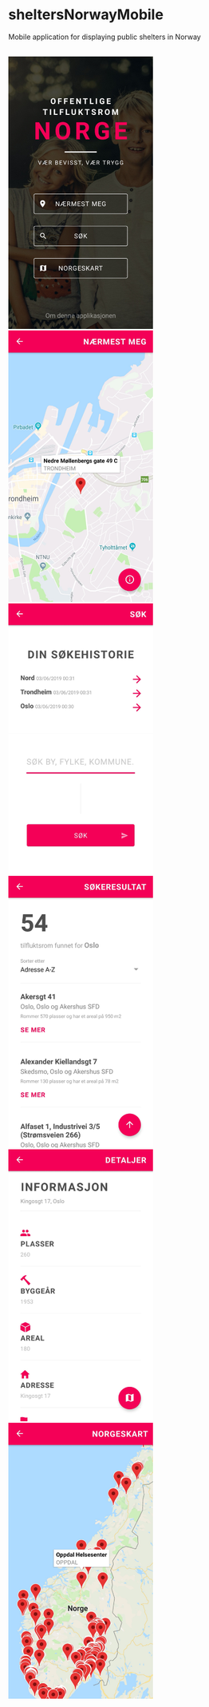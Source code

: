 # sheltersNorwayMobile

Mobile application for displaying public shelters in Norway
<br>
<br>
<p float="left">
  <img src="https://github.com/sanderhelleso/sheltersNorwayMobile/blob/master/github/6.jpg
" alt="app gif" width=290>
  <img src="https://github.com/sanderhelleso/sheltersNorwayMobile/blob/master/github/5.jpg
" alt="app gif" width=290>
  <img src="https://github.com/sanderhelleso/sheltersNorwayMobile/blob/master/github/4.jpg
" alt="app gif" width=290>
  <img src="https://github.com/sanderhelleso/sheltersNorwayMobile/blob/master/github/3.jpg
" alt="app gif" width=290>
  <img src="https://github.com/sanderhelleso/sheltersNorwayMobile/blob/master/github/2.jpg
" alt="app gif" width=290>
  <img src="https://github.com/sanderhelleso/sheltersNorwayMobile/blob/master/github/1.jpg
" alt="app gif" width=290>
</p>
<br>
